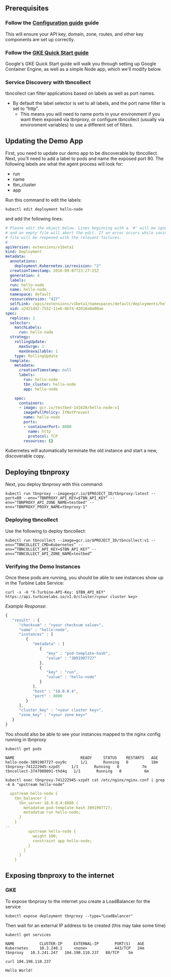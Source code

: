 
[//]: # ( Copyright 2017 Turbine Labs, Inc.                                   )
[//]: # ( you may not use this file except in compliance with the License.    )
[//]: # ( You may obtain a copy of the License at                             )
[//]: # (                                                                     )
[//]: # (     http://www.apache.org/licenses/LICENSE-2.0                      )
[//]: # (                                                                     )
[//]: # ( Unless required by applicable law or agreed to in writing, software )
[//]: # ( distributed under the License is distributed on an "AS IS" BASIS,   )
[//]: # ( WITHOUT WARRANTIES OR CONDITIONS OF ANY KIND, either express or     )
[//]: # ( implied. See the License for the specific language governing        )
[//]: # ( permissions and limitations under the License.                      )

[//]: # (Deploying the Turbine Labs Product Suite to Kubernetes)

## Prerequisites

### Follow the [Configuration guide](https://docs.turbinelabs.io/docs/versions/1.0/configuration) guide
This will ensure your API key, domain, zone, routes, and other key components
are set up correctly.

### Follow the [GKE Quick Start guide](https://cloud.google.com/container-engine/docs/quickstart)
Google's GKE Quick Start guide will walk you through setting up Google
Container Engine, as well as a simple Node app, which we'll modify below.

### Service Discovery with tbncollect
tbncollect can filter applications based on labels as well as port names.

- By default the label selector is set to all labels, and the port name filter
is set to “http”.
  - This means you will need to name ports in your environment if you want them
  exposed via tbnproxy, or configure tbncollect (usually via environment
  variables) to use a different set of filters.

## Updating the Demo App
First, you need to update our demo app to be discoverable by tbncollect. Next,
you’ll need to add a label to pods and name the exposed port 80. The following
labels are what the agent process will look for:

- run
- name
- tbn_cluster
- app

Run this command to edit the labels:

```shell
kubectl edit deployment hello-node
```

and add the following lines:

```yaml
# Please edit the object below. Lines beginning with a '#' will be ignored,
# and an empty file will abort the edit. If an error occurs while saving this
# file will be reopened with the relevant failures.
#
apiVersion: extensions/v1beta1
kind: Deployment
metadata:
  annotations:
    deployment.Kubernetes.io/revision: "2"
  creationTimestamp: 2016-09-07T23:27:25Z
  generation: 4
  labels:
  run: hello-node
  name: hello-node
  namespace: default
  resourceVersion: "427"
  selfLink: /apis/extensions/v1beta1/namespaces/default/deployments/hello-node
  uid: a2421d42-7552-11e6-8bf4-42010a8a00ae
spec:
  replicas: 1
  selector:
    matchLabels:
      run: hello-node
  strategy:
    rollingUpdate:
      maxSurge: 1
      maxUnavailable: 1
    type: RollingUpdate
  template:
    metadata:
      creationTimestamp: null
      labels:
        run: hello-node
        tbn_cluster: hello-node
        app: hello-node

    spec:
      containers:
      - image: gcr.io/testbed-141620/hello-node:v1
        imagePullPolicy: IfNotPresent
        name: hello-node
        ports:
        - containerPort: 8080
          name: http
          protocol: TCP
        resources: {}
```

Kubernetes will automatically terminate the old instance and start a new,
discoverable copy.

## Deploying tbnproxy
Next, you deploy tbnproxy with this command:

```shell
kubectl run tbnproxy --image=gcr.io/$PROJECT_ID/tbnproxy:latest --port=80 --env="TBNPROXY_API_KEY=$TBN_API_KEY" --env="TBNPROXY_API_ZONE_NAME=testbed" --env="TBNPROXY_PROXY_NAME=tbnproxy-1"
```

### Deploying tbncollect
Use the following to deploy tbncollect:

```shell
kubectl run tbncollect --image=gcr.io/$PROJECT_ID/tbncollect:v1 --env=”TBNCOLLECT_CMD=Kubernetes” --env=”TBNCOLLECT_API_KEY=$TBN_API_KEY” --env=”TBNCOLLECT_API_ZONE_NAME=testbed”
```

### Verifying the Demo Instances
Once these pods are running, you should be able to see instances show up in the
Turbine Labs Service:

```shell
curl -s -H "X-Turbine-API-Key: $TBN_API_KEY" https://api.turbinelabs.io/v1.0/cluster/<your cluster key>
```

*Example Response*:

```javascript
{
   "result" : {
      "checksum" : "<your checksum value>",
      "name" : "hello-node",
      "instances" : [
         {
            "metadata" : [
               {
                  "key" : "pod-template-hash",
                  "value" : "3891907727"
               },
               {
                  "key" : "run",
                  "value" : "hello-node"
               }
            ],
            "host" : "10.0.0.4",
            "port" : 8080
         }
      ],
      "cluster_key" : "<your cluster key>",
      "zone_key" : "<your zone key>"
   }
}
```

You should also be able to see your instances mapped to the nginx config
running in tbnproxy

```shell
kubectl get pods
```

```
NAME                             READY     STATUS    RESTARTS   AGE
hello-node-3891907727-oxy9c      1/1       Running   0          10m
tbnproxy-741222945-xzpdt     1/1       Running   0          7m
tbncollect-3747088091-thd4q   1/1       Running   0          6m
```

```shell
kubectl exec tbnproxy-741222945-xzpdt cat /etc/nginx/nginx.conf | grep -A 6 "upstream hello-node"
```

```yaml
  upstream hello-node {
    tbn_balancer {
      tbn_server 10.0.0.4:8080 {
        metadatum pod-template-hash 3891907727;
        metadatum run hello-node;
      }
    }
--
          upstream hello-node {
            weight 100;
            constraint app hello-node;
          }
        }
      }
    }
```

## Exposing tbnproxy to the internet

### GKE
To expose tbnproxy to the internet you create a LoadBalancer for the service

```shell
kubectl expose deployment tbnproxy --type="LoadBalancer"
```

Then wait for an external IP address to be created (this may take some time)

```shell
kubectl get services
```

```
NAME           CLUSTER-IP     EXTERNAL-IP       PORT(S)   AGE
Kubernetes     10.3.240.1     <none>            443/TCP   24m
tbnproxy   10.3.241.247   104.198.110.237   80/TCP    5m
```

```shell
curl 104.198.110.237
```

```
Hello World!
```
